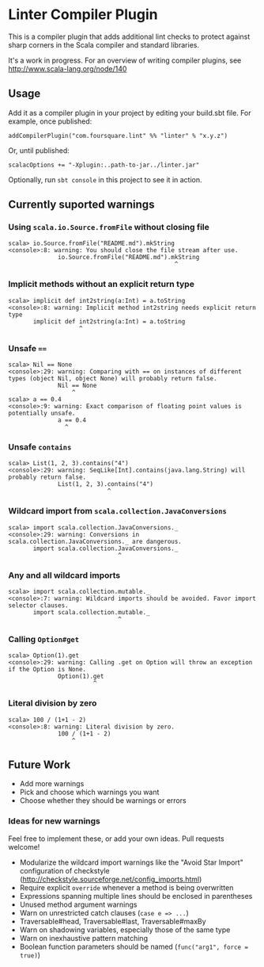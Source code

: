 # Linter Compiler Plugin

This is a compiler plugin that adds additional lint checks to protect against sharp corners
in the Scala compiler and standard libraries.

It's a work in progress.  For an overview of writing compiler plugins, see http://www.scala-lang.org/node/140

## Usage

Add it as a compiler plugin in your project by editing your build.sbt file.  For example, once published:

    addCompilerPlugin("com.foursquare.lint" %% "linter" % "x.y.z")

Or, until published:

    scalacOptions += "-Xplugin:..path-to-jar../linter.jar"

Optionally, run `sbt console` in this project to see it in action.

## Currently suported warnings

### Using `scala.io.Source.fromFile` without closing file
    scala> io.Source.fromFile("README.md").mkString
    <console>:8: warning: You should close the file stream after use.
                  io.Source.fromFile("README.md").mkString
                                                   ^
                                                   
### Implicit methods without an explicit return type
    scala> implicit def int2string(a:Int) = a.toString
    <console>:8: warning: Implicit method int2string needs explicit return type
           implicit def int2string(a:Int) = a.toString
                        ^

### Unsafe `==`
    scala> Nil == None
    <console>:29: warning: Comparing with == on instances of different types (object Nil, object None) will probably return false.
                  Nil == None
                      ^
    scala> a == 0.4
    <console>:9: warning: Exact comparison of floating point values is potentially unsafe.
                  a == 0.4
                    ^

### Unsafe `contains`
    scala> List(1, 2, 3).contains("4")
    <console>:29: warning: SeqLike[Int].contains(java.lang.String) will probably return false.
                  List(1, 2, 3).contains("4")
                                ^

### Wildcard import from `scala.collection.JavaConversions`
    scala> import scala.collection.JavaConversions._
    <console>:29: warning: Conversions in scala.collection.JavaConversions._ are dangerous.
           import scala.collection.JavaConversions._
                                   ^

### Any and all wildcard imports
    scala> import scala.collection.mutable._
    <console>:7: warning: Wildcard imports should be avoided. Favor import selector clauses.
           import scala.collection.mutable._
                                   ^

### Calling `Option#get`
    scala> Option(1).get
    <console>:29: warning: Calling .get on Option will throw an exception if the Option is None.
                  Option(1).get
                            ^
                            
### Literal division by zero
    scala> 100 / (1+1 - 2)
    <console>:8: warning: Literal division by zero.
                  100 / (1+1 - 2)
                      ^


## Future Work

* Add more warnings
* Pick and choose which warnings you want
* Choose whether they should be warnings or errors

### Ideas for new warnings

Feel free to implement these, or add your own ideas. Pull requests welcome!

* Modularize the wildcard import warnings like the "Avoid Star Import" configuration of checkstyle
 (http://checkstyle.sourceforge.net/config_imports.html)
* Require explicit `override` whenever a method is being overwritten
* Expressions spanning multiple lines should be enclosed in parentheses
* Unused method argument warnings
* Warn on unrestricted catch clauses (`case e => ...`)
* Traversable#head, Traversable#last, Traversable#maxBy
* Warn on shadowing variables, especially those of the same type
* Warn on inexhaustive pattern matching
* Boolean function parameters should be named (`func("arg1", force = true)`)
